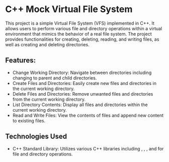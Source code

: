 # C++ Mock Virtual File System
This project is a simple Virtual File System (VFS) implemented in C++. It allows users to perform various file and directory operations within a virtual environment that mimics the behavior of a real file system. The project provides functionalities for creating, deleting, reading, and writing files, as well as creating and deleting directories.
## Features:
* Change Working Directory: Navigate between directories including changing to parent and child directories.
* Create Files and Directories: Easily create new files and directories in the current working directory.
* Delete Files and Directories: Remove unwanted files and directories from the current working directory.
* List Directory Contents: Display all files and directories within the current working directory.
* Read and Write Files: View the contents of files and append new content to existing files.
## Technologies Used
* C++ Standard Library: Utilizes various C++ libraries including <iostream>, <vector>, <fstream>, and <filesystem> for file and directory operations.
